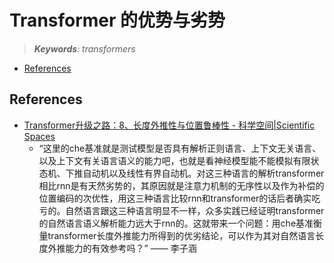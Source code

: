 Transformer 的优势与劣势
===
<!--START_SECTION:badge-->
<!--END_SECTION:badge-->
<!--info
top: false
hidden: true
-->

> ***Keywords**: transformers*

<!--START_SECTION:toc-->
- [References](#references)
<!--END_SECTION:toc-->


## References
- [Transformer升级之路：8、长度外推性与位置鲁棒性 - 科学空间|Scientific Spaces](https://kexue.fm/archives/9444)
    - “这里的che基准就是测试模型是否具有解析正则语言、上下文无关语言、以及上下文有关语言语义的能力吧，也就是看神经模型能不能模拟有限状态机、下推自动机以及线性有界自动机。对这三种语言的解析transformer相比rnn是有天然劣势的，其原因就是注意力机制的无序性以及作为补偿的位置编码的次优性，用这三种语言比较rnn和transformer的话后者确实吃亏的。自然语言跟这三种语言明显不一样，众多实践已经证明transformer的自然语言语义解析能力远大于rnn的。这就带来一个问题：用che基准衡量transformer长度外推能力所得到的优劣结论，可以作为其对自然语言长度外推能力的有效参考吗？” —— 李子涵